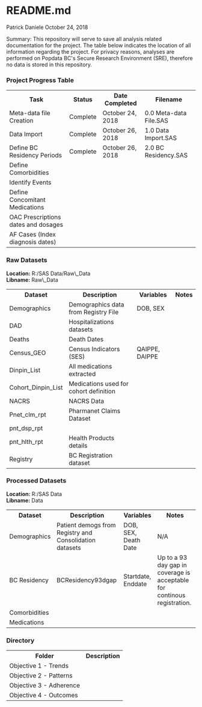 README.md
================
Patrick Daniele
October 24, 2018

<p>
Summary: This repository will serve to save all analysis related documentation for the project. The table below indicates the location of all information regarding the project. For privacy reasons, analyses are performed on Popdata BC's Secure Research Environment (SRE), therefore no data is stored in this repository.
</p>
<h3>
Project Progress Table
</h3>
<table style="width:100%">
<tr>
    <th>Task</th>
    <th>Status</th>
    <th>Date Completed</th>
    <th>Filename</th>

</tr>
<tr>
    <td>Meta-data file Creation</td>
    <td>Complete</td>
    <td>October 24, 2018</td>
    <td>0.0 Meta-data File.SAS</td>

</tr>
<tr>
    <td>Data Import</td>
    <td>Complete</td>
    <td>October 26, 2018</td>
    <td>1.0 Data Import.SAS</td>

</tr>
    <tr>
    <td>Define BC Residency Periods</td>
    <td>Complete</td>
    <td>October 26, 2018</td>
    <td>2.0 BC Residency.SAS</td>

</tr>
    <tr>
    <td>Define Comorbidities</td>
    <td></td>
    <td></td>
    <td></td>

</tr>
    <tr>
    <td>Identify Events</td>
    <td></td>
    <td></td>
    <td></td>

</tr>
    <tr>
    <td>Define Concomitant Medications</td>
    <td></td>
    <td></td>
    <td></td>

</tr>
    <tr>
    <td>OAC Prescriptions dates and dosages</td>
    <td></td>
    <td></td>
    <td></td>

</tr>
    <tr>
    <td>AF Cases (Index diagnosis dates)</td>
    <td></td>
    <td></td>
    <td></td>

</tr>
</table>
<h3>
Raw Datasets
</h3>
<p>
<B>Location:</B> R:/SAS Data/Raw\_Data<br> <B>Libname:</B> Raw\_Data
</p>
<table style="width:100%">
<tr>
    <th>Dataset</th>
    <th>Description</th>
    <th>Variables</th>
    <th>Notes</th>

</tr>
<tr>
    <td>Demographics</td>
    <td>Demographics data from Registry File</td>
    <td>DOB, SEX</td>
    <td></td>

</tr>
<tr>
    <td>DAD</td>
    <td>Hospitalizations datasets</td>
    <td></td>
    <td></td>

</tr>
<tr>
    <td>Deaths</td>
    <td>Death Dates</td>
    <td></td>
    <td></td>

</tr>
    <tr>
    <td>Census_GEO</td>
    <td>Census Indicators (SES)</td>
    <td>QAIPPE, DAIPPE</td>
    <td></td>

</tr>
      <tr>
    <td>Dinpin_List</td>
    <td>All medications extracted</td>
    <td></td>
    <td></td>

</tr>
      <tr>
    <td>Cohort_Dinpin_List</td>
    <td>Medications used for cohort definition</td>
    <td></td>
    <td></td>

</tr>
      <tr>
    <td>NACRS</td>
    <td>NACRS Data</td>
    <td></td>
    <td></td>

</tr>
    <tr>
    <td>Pnet_clm_rpt</td>
    <td>Pharmanet Claims Dataset</td>
    <td></td>
    <td></td>

</tr>
    <tr>
    <td>pnt_dsp_rpt</td>
    <td></td>
    <td></td>
    <td></td>

</tr>
    <tr>
    <td>pnt_hlth_rpt</td>
    <td>Health Products details</td>
    <td></td>
    <td></td>

</tr>
      <tr>
    <td>Registry</td>
    <td>BC Registration dataset</td>
    <td></td>
    <td></td>

</tr>
</table>
<h3>
Processed Datasets
</h3>
<p>
<B>Location:</B> R:/SAS Data<br> <B>Libname:</B> Data
</p>
<table style="width:100%">
<tr>
    <th>Dataset</th>
    <th>Description</th>
    <th>Variables</th>
    <th>Notes</th>

</tr>
<tr>
    <td>Demographics</td>
    <td>Patient demogs from Registry and Consolidation datasets</td>
    <td>DOB, SEX, Death Date</td>
    <td>N/A</td>

</tr>
<tr>
    <td>BC Residency</td>
    <td>BCResidency93dgap</td>
    <td>Startdate, Enddate</td>
    <td>Up to a 93 day gap in coverage is acceptable for continous registration.</td>

</tr>
<tr>
    <td>Comorbidities</td>
    <td></td>
    <td></td>
    <td></td>

</tr>
    <tr>
    <td>Medications</td>
    <td></td>
    <td></td>
    <td></td>

</tr>
</table>
<h3>
Directory
</h3>
<table style="width:100%">
<tr>
    <th>Folder</th>
    <th>Description</th>

</tr>
<tr>
    <td>Objective 1 - Trends</td>
    <td></td>

</tr>
<tr>
    <td>Objective 2 - Patterns</td>
    <td></td>

</tr>
    <tr>
    <td>Objective 3 - Adherence</td>
    <td></td>

</tr>
    <tr>
    <td>Objective 4 - Outcomes</td>
    <td></td>

</tr>
</table>
